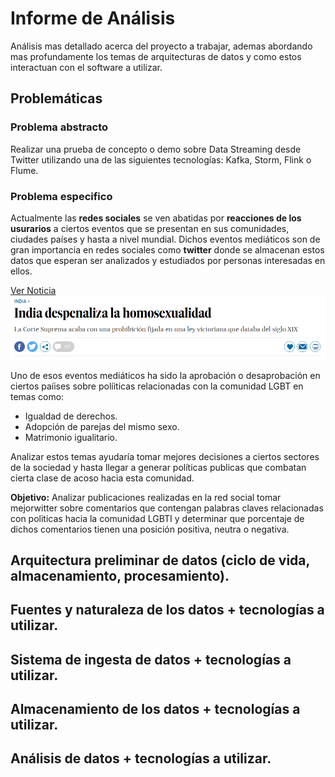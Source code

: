 # Informe de Análisis

Análisis mas detallado acerca del proyecto a trabajar, ademas abordando mas profundamente los temas de arquitecturas de datos y como estos interactuan con el software a utilizar.

## Problemáticas

### Problema abstracto

Realizar una prueba de concepto o demo sobre Data Streaming desde Twitter utilizando una de las siguientes tecnologías: Kafka, Storm, Flink o Flume.

### Problema especifico

Actualmente las **redes sociales** se ven abatidas por **reacciones de los usurarios** a ciertos eventos que se presentan en sus comunidades, ciudades países y hasta a nivel mundial. Dichos eventos mediáticos son de gran importancia en redes sociales como **twitter**  donde se almacenan estos datos que esperan ser analizados y estudiados por personas interesadas en ellos.

[Ver Noticia](https://elpais.com/internacional/2018/09/06/actualidad/1536217018_424450.html)
![Ver Noticia](imagenes/Noticia.PNG)

Uno de esos eventos mediáticos ha sido la aprobación o desaprobación en ciertos paíises sobre políiticas relacionadas con la comunidad LGBT en temas como:

- Igualdad de derechos.
-  Adopción de parejas del mismo sexo.
- Matrimonio igualitario.

Analizar estos temas ayudaría tomar mejores decisiones a ciertos sectores de la sociedad y hasta llegar a generar políticas publicas que combatan cierta clase de acoso hacia esta comunidad.

**Objetivo:** Analizar publicaciones realizadas en la red social tomar mejorwitter sobre comentarios que contengan palabras claves relacionadas con politicas hacia la comunidad LGBTI y determinar que porcentaje de dichos comentarios tienen una posición positiva, neutra o negativa.


## Arquitectura preliminar de datos (ciclo de vida, almacenamiento, procesamiento).


## Fuentes y naturaleza de los datos + tecnologías a utilizar.

## Sistema de ingesta de datos + tecnologías a utilizar.

## Almacenamiento de los datos + tecnologías a utilizar.

## Análisis de datos + tecnologías a utilizar.
<!--stackedit_data:
eyJoaXN0b3J5IjpbLTEzMTU5NzkxNDMsMTg5MTIxOTc3MiwzND
Y1MTE5OTYsMTQzMDk1ODI2MCwtMjEzNzgxOTAxOSwtNDg2Mzk4
NDYyLC0xMjA1Mzc4MjEsLTE4MzA5ODE1NjAsLTIwODg3NDY2MT
IsOTgzNjQ2NTA2XX0=
-->